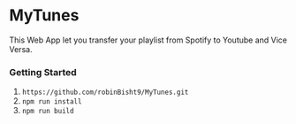# MyTunes

This Web App let you transfer your playlist from Spotify to Youtube and Vice Versa.

### Getting Started

1. `https://github.com/robinBisht9/MyTunes.git`
2. `npm run install`
3. `npm run build`
